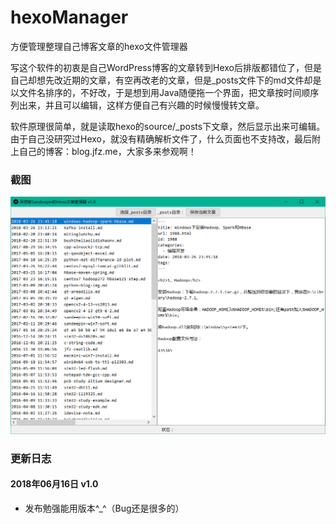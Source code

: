 # hexoManager
方便管理整理自己博客文章的hexo文件管理器

写这个软件的初衷是自己WordPress博客的文章转到Hexo后排版都错位了，但是自己却想先改近期的文章，有空再改老的文章，但是_posts文件下的md文件却是以文件名排序的，不好改，于是想到用Java随便拖一个界面，把文章按时间顺序列出来，并且可以编辑，这样方便自己有兴趣的时候慢慢转文章。

软件原理很简单，就是读取hexo的source/_posts下文章，然后显示出来可编辑。由于自己没研究过Hexo，就没有精确解析文件了，什么页面也不支持改，最后附上自己的博客：blog.jfz.me，大家多来参观啊！

### 截图
![](./screenshot/1.png)

### 更新日志

#### 2018年06月16日 v1.0
* 发布勉强能用版本^_^（Bug还是很多的）
